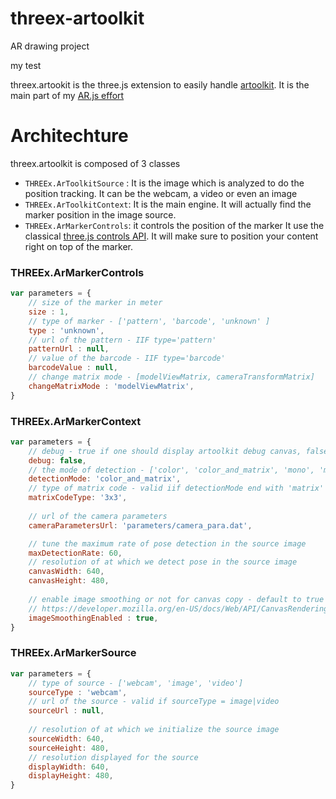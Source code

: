 # threex-artoolkit


AR drawing project

my test

threex.artookit is the three.js extension to easily handle [artoolkit](https://github.com/artoolkit/jsartoolkit5).
It is the main part of my [AR.js effort](http://github.com/jeromeetienne/AR.js)

# Architechture

threex.artoolkit is composed of 3 classes

- ```THREEx.ArToolkitSource``` : It is the image which is analyzed to do the position tracking.
  It can be the webcam, a video or even an image
- ```THREEx.ArToolkitContext```: It is the main engine. It will actually find the marker position
  in the image source.
- ```THREEx.ArMarkerControls```: it controls the position of the marker
  It use the classical [three.js controls API](https://github.com/mrdoob/three.js/tree/master/examples/js/controls). 
  It will make sure to position your content right on top of the marker. 


### THREEx.ArMarkerControls 

```javascript
var parameters = {
	// size of the marker in meter
	size : 1,
	// type of marker - ['pattern', 'barcode', 'unknown' ]
	type : 'unknown',
	// url of the pattern - IIF type='pattern'
	patternUrl : null,
	// value of the barcode - IIF type='barcode'
	barcodeValue : null,
	// change matrix mode - [modelViewMatrix, cameraTransformMatrix]
	changeMatrixMode : 'modelViewMatrix',
}
```

### THREEx.ArMarkerContext

```javascript
var parameters = {
	// debug - true if one should display artoolkit debug canvas, false otherwise
	debug: false,
	// the mode of detection - ['color', 'color_and_matrix', 'mono', 'mono_and_matrix']
	detectionMode: 'color_and_matrix',
	// type of matrix code - valid iif detectionMode end with 'matrix' - [3x3, 3x3_HAMMING63, 3x3_PARITY65, 4x4, 4x4_BCH_13_9_3, 4x4_BCH_13_5_5]
	matrixCodeType: '3x3',
	
	// url of the camera parameters
	cameraParametersUrl: 'parameters/camera_para.dat',

	// tune the maximum rate of pose detection in the source image
	maxDetectionRate: 60,
	// resolution of at which we detect pose in the source image
	canvasWidth: 640,
	canvasHeight: 480,
	
	// enable image smoothing or not for canvas copy - default to true
	// https://developer.mozilla.org/en-US/docs/Web/API/CanvasRenderingContext2D/imageSmoothingEnabled
	imageSmoothingEnabled : true,
}
```

### THREEx.ArMarkerSource

```javascript
var parameters = {
	// type of source - ['webcam', 'image', 'video']
	sourceType : 'webcam',
	// url of the source - valid if sourceType = image|video
	sourceUrl : null,
	
	// resolution of at which we initialize the source image
	sourceWidth: 640,
	sourceHeight: 480,
	// resolution displayed for the source 
	displayWidth: 640,
	displayHeight: 480,
}
```

